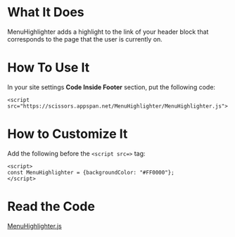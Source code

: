 # What It Does

MenuHighlighter adds a highlight to the link of your header block that corresponds to the page that the user is currently on.

# How To Use It

In your site settings **Code Inside Footer** section, put the following code:

```
<script src="https://scissors.appspan.net/MenuHighlighter/MenuHighlighter.js">
```

# How to Customize It

Add the following before the `<script src=>` tag:

```
<script>
const MenuHighlighter = {backgroundColor: "#FF0000"};
</script>
```

# Read the Code

[MenuHighlighter.js](https://scissors.appspan.net/MenuHighlighter/MenuHighlighter.js)